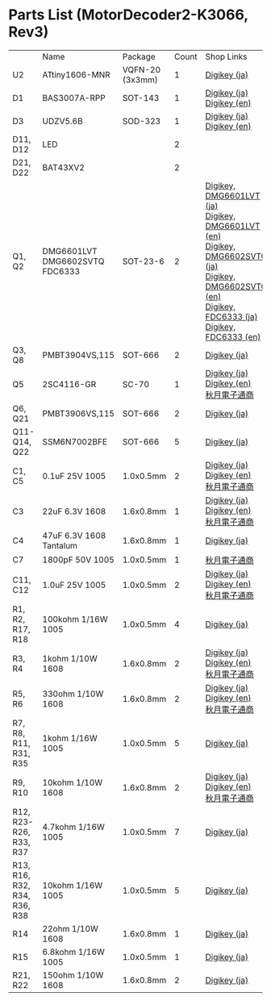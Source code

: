 # Parts List (MotorDecoder2-K3066, Rev3)

<table>
  <th>
    <td>Name</td>
    <td>Package</td>
    <td>Count</td>
    <td>Shop Links</td>
  </th>
  <tr>
    <td>U2</td>
    <td>ATtiny1606-MNR</td>
    <td>VQFN-20 (3x3mm)</td>
    <td>1</td>
    <td><a href="https://www.digikey.jp/product-detail/ja/microchip-technology/ATTINY1606-MNR/150-ATTINY1606-MNRCT-ND/11476321">Digikey (ja)</a></td>
  </tr>
  <tr>
    <td>D1</td>
    <td>BAS3007A-RPP</td>
    <td>SOT-143</td>
    <td>1</td>
    <td><a href="https://www.digikey.jp/product-detail/ja/infineon-technologies/BAS3007ARPPE6327HTSA1/BAS3007ARPPE6327HTSA1CT-ND/2023144">Digikey (ja)</a><br />
    <a href="https://www.digikey.jp/product-detail/en/infineon-technologies/BAS3007ARPPE6327HTSA1/BAS3007ARPPE6327HTSA1CT-ND/2023144">Digikey (en)</a></td>
  </tr>
  <tr>
    <td>D3</td>
    <td>UDZV5.6B</td>
    <td>SOD-323</td>
    <td>1</td>
    <td><a href="https://www.digikey.jp/product-detail/ja/rohm-semiconductor/UDZVTE-175-1B/UDZVTE-175-1BCT-ND/4571455">Digikey (ja)</a><br />
    <a href="https://www.digikey.jp/product-detail/en/rohm-semiconductor/UDZVTE-175-1B/UDZVTE-175-1BCT-ND/4571455">Digikey (en)</a></td>
  </tr>
  <tr>
    <td>D11, D12</td>
    <td>LED</td>
    <td></td>
    <td>2</td>
    <td></td>
  </tr>
  <tr>
    <td>D21, D22</td>
    <td>BAT43XV2</td>
    <td></td>
    <td>2</td>
    <td></td>
  </tr>
  <tr>
    <td>Q1, Q2</td>
    <td>DMG6601LVT<br>DMG6602SVTQ<br>FDC6333</td>
    <td>SOT-23-6</td>
    <td>2</td>
    <td><a href="https://www.digikey.jp/product-detail/ja/diodes-incorporated/DMG6601LVT-7/DMG6601LVT-7DICT-ND/3677910">Digikey, DMG6601LVT (ja)</a><br />
    <a href="https://www.digikey.jp/product-detail/en/diodes-incorporated/DMG6601LVT-7/DMG6601LVT-7DICT-ND/3677910">Digikey, DMG6601LVT (en)</a><br>
    <a href="https://www.digikey.jp/product-detail/ja/diodes-incorporated/DMG6602SVTQ-7/DMG6602SVTQ-7DICT-ND/5176059">Digikey, DMG6602SVTQ (ja)</a><br>
    <a href="https://www.digikey.jp/product-detail/en/diodes-incorporated/DMG6602SVTQ-7/DMG6602SVTQ-7DICT-ND/5176059">Digikey, DMG6602SVTQ (en)</a><br>
    <a href="https://www.digikey.jp/product-detail/ja/on-semiconductor/FDC6333C/FDC6333CCT-ND/965584">Digikey, FDC6333 (ja)</a><br>
    <a href="https://www.digikey.jp/product-detail/en/on-semiconductor/FDC6333C/FDC6333CCT-ND/965584">Digikey, FDC6333 (en)</a>
    </td>
  </tr>
  <tr>
    <td>Q3, Q8</td>
    <td>PMBT3904VS,115</td>
    <td>SOT-666</td>
    <td>2</td>
    <td><a href="https://www.digikey.jp/product-detail/ja/nexperia-usa-inc/PMBT3904VS,115/1727-5177-1-ND/2531775">Digikey (ja)</a></td>
  </tr>
  <tr>
    <td>Q5</td>
    <td>2SC4116-GR</td>
    <td>SC-70</td>
    <td>1</td>
    <td><a href="https://www.digikey.jp/product-detail/ja/toshiba-semiconductor-and-storage/2SC4116-GR-LF/2SC4116-GRLFCT-ND/3191333">Digikey (ja)</a><br />
    <a href="https://www.digikey.jp/product-detail/en/toshiba-semiconductor-and-storage/2SC4116-GR-LF/2SC4116-GRLFCT-ND/3191333">Digikey (en)</a><br />
    <a href="https://akizukidenshi.com/catalog/g/gI-02705/">秋月電子通商</a></td>
  </tr>
  <tr>
    <td>Q6, Q21</td>
    <td>PMBT3906VS,115</td>
    <td>SOT-666</td>
    <td>2</td>
    <td><a href="https://www.digikey.jp/product-detail/ja/nexperia-usa-inc/PMBT3906VS,115/1727-5179-1-ND/2531777">Digikey (ja)</a></td>
  </tr>
  <tr>
    <td>Q11-Q14, Q22</td>
    <td>SSM6N7002BFE</td>
    <td>SOT-666</td>
    <td>5</td>
    <td><a href="https://www.digikey.jp/product-detail/ja/toshiba-semiconductor-and-storage/SSM6N7002BFE,LM/SSM6N7002BFELMCT-ND/4880063">Digikey (ja)</a></td>
  </tr>
  <tr>
    <td>C1, C5</td>
	  <td>0.1uF 25V 1005</td>
	  <td>1.0x0.5mm</td>
	  <td>2</td>
    <td><a href="https://www.digikey.jp/product-detail/ja/murata-electronics/GRM155R71H104KE14J/490-13342-1-ND/5973352">Digikey (ja)</a><br />
    <a href="https://www.digikey.jp/product-detail/en/murata-electronics/GRM155R71H104KE14J/490-13342-1-ND/5973352">Digikey (en)</a><br />
    <a href="https://akizukidenshi.com/catalog/g/gP-13377/">秋月電子通商</a></td>
  </tr>
  <tr>
    <td>C3</td>
    <td>22uF 6.3V 1608</td>
    <td>1.6x0.8mm</td>
    <td>1</td>
    <td><a href="https://www.digikey.jp/product-detail/ja/murata-electronics/GRM188R60J226MEA0D/490-7611-1-ND/4280544">Digikey (ja)</a><br />
    <a href="https://www.digikey.jp/product-detail/en/murata-electronics/GRM188R60J226MEA0D/490-7611-1-ND/4280544">Digikey (en)</a><br />
    <a href="https://akizukidenshi.com/catalog/g/gP-08062/">秋月電子通商</a></td>
  </tr>
  <tr>
    <td>C4</td>
    <td>47uF 6.3V 1608 Tantalum</td>
    <td>1.6x0.8mm</td>
    <td>1</td>
    <td><a href="https://www.digikey.jp/product-detail/ja/rohm-semiconductor/TCSOM0J476M8R-ZM1/511-11830-1-ND/10258991">Digikey (ja)</a></td>
  </tr>
  <tr>
    <td>C7</td>
    <td>1800pF 50V 1005</td>
    <td>1.0x0.5mm</td>
    <td>1</td>
    <td><a href="https://akizukidenshi.com/catalog/g/gP-15443/">秋月電子通商</a></td>
  </tr>
  <tr>
    <td>C11, C12</td>
	<td>1.0uF 25V 1005</td>
	<td>1.0x0.5mm</td>
	<td>2</td>
    <td><a href="https://www.digikey.jp/product-detail/ja/murata-electronics/GRM155R71H104KE14J/490-13342-1-ND/5973352">Digikey (ja)</a><br />
    <a href="https://www.digikey.jp/product-detail/en/murata-electronics/GRM155R71H104KE14J/490-13342-1-ND/5973352">Digikey (en)</a><br />
    <a href="https://akizukidenshi.com/catalog/g/gP-13377/">秋月電子通商</a></td>
  </tr>
  <tr>
    <td>R1, R2, R17, R18</td>
    <td>100kohm 1/16W 1005</td>
    <td>1.0x0.5mm</td>
    <td>4</td>
    <td><a href="https://www.digikey.jp/product-detail/ja/bourns-inc/CR0402-FX-1003GLF/CR0402-FX-1003GLFCT-ND/3740841">Digikey (ja)</a></td>
  </tr>
  <tr>
    <td>R3, R4</td>
    <td>1kohm 1/10W 1608</td>
    <td>1.6x0.8mm</td>
    <td>2</td>
    <td><a href="https://www.digikey.jp/products/ja/resistors/chip-resistor-surface-mount/52?k=&pkeyword=&sv=0&pv2085=u1+kOhms&sf=1&FV=-8%7C52%2C16%7C39246&quantity=&ColumnSort=0&page=1&pageSize=25">Digikey (ja)</a><br />
    <a href="https://www.digikey.jp/products/en/resistors/chip-resistor-surface-mount/52?k=&pkeyword=&sv=0&pv2085=u1+kOhms&sf=1&FV=-8%7C52%2C16%7C39246&quantity=&ColumnSort=0&page=1&pageSize=25">Digikey (en)</a><br />
    <a href="https://akizukidenshi.com/catalog/g/gR-14122/">秋月電子通商</a></td>
  </tr>
  <tr>
    <td>R5, R6</td>
    <td>330ohm 1/10W 1608</td>
    <td>1.6x0.8mm</td>
    <td>2</td>
    <td><a href="https://www.digikey.jp/products/ja/resistors/chip-resistor-surface-mount/52?k=&pkeyword=&sv=0&pv2085=u330+Ohms&sf=1&FV=-8%7C52%2C16%7C39246&quantity=&ColumnSort=0&page=1&pageSize=25">Digikey (ja)</a><br />
    <a href="https://www.digikey.jp/products/en/resistors/chip-resistor-surface-mount/52?k=&pkeyword=&sv=0&pv2085=u330+Ohms&sf=1&FV=-8%7C52%2C16%7C39246&quantity=&ColumnSort=0&page=1&pageSize=25">Digikey (en)</a><br />
    <a href="https://akizukidenshi.com/catalog/g/gR-06331/">秋月電子通商</a></td>
  </tr>
  <tr>
    <td>R7, R8, R11, R31, R35</td>
    <td>1kohm 1/16W 1005</td>
    <td>1.0x0.5mm</td>
    <td>5</td>
    <td><a href="https://www.digikey.jp/products/ja/resistors/chip-resistor-surface-mount/52?k=&pkeyword=&sv=0&pv2085=u1+kOhms&sf=1&FV=-8%7C52%2C16%7C39246&quantity=&ColumnSort=0&page=1&pageSize=25">Digikey (ja)</a></td>
  </tr>
  <tr>
    <td>R9, R10</td>
    <td>10kohm 1/10W 1608</td>
    <td>1.6x0.8mm</td>
    <td>2</td>
    <td><a href="https://www.digikey.jp/products/ja/resistors/chip-resistor-surface-mount/52?k=&pkeyword=&sv=0&pv2085=u10+kOhms&sf=1&FV=-8%7C52%2C16%7C39246&quantity=&ColumnSort=0&page=1&pageSize=25">Digikey (ja)</a><br />
    <a href="https://www.digikey.jp/products/en/resistors/chip-resistor-surface-mount/52?k=&pkeyword=&sv=0&pv2085=u10+kOhms&sf=1&FV=-8%7C52%2C16%7C39246&quantity=&ColumnSort=0&page=1&pageSize=25">Digikey (en)</a><br />
    <a href="https://akizukidenshi.com/catalog/g/gR-06103/">秋月電子通商</a></td>
  </tr>
  <tr>
    <td>R12, R23-R26, R33, R37</td>
    <td>4.7kohm 1/16W 1005</td>
    <td>1.0x0.5mm</td>
    <td>7</td>
    <td><a href="https://www.digikey.jp/product-detail/ja/koa-speer-electronics-inc/RK73B1ETTP472J/2019-RK73B1ETTP472JCT-ND/9846006">Digikey (ja)</a></td>
  </tr>
  <tr>
    <td>R13, R16, R32, R34, R36, R38</td>
    <td>10kohm 1/16W 1005</td>
    <td>1.0x0.5mm</td>
    <td>5</td>
    <td><a href="https://www.digikey.jp/product-detail/ja/koa-speer-electronics-inc/RK73B1ETTP103J/2019-RK73B1ETTP103JCT-ND/9846004">Digikey (ja)</a></td>
  </tr>
  <tr>
    <td>R14</td>
    <td>22ohm 1/10W 1608</td>
    <td>1.6x0.8mm</td>
    <td>1</td>
    <td><a href="https://www.digikey.jp/product-detail/ja/koa-speer-electronics-inc/RK73B1JTTD220J/2019-RK73B1JTTD220JCT-ND/9846752">Digikey (ja)</a></td>
  </tr>
  <tr>
    <td>R15</td>
    <td>6.8kohm 1/16W 1005</td>
    <td>1.0x0.5mm</td>
    <td>1</td>
    <td><a href="https://www.digikey.jp/product-detail/ja/koa-speer-electronics-inc/RK73B1ETTP682J/2019-RK73B1ETTP682JCT-ND/9846058">Digikey (ja)</a></td>
  </tr>
  <tr>
    <td>R21, R22</td>
    <td>150ohm 1/10W 1608</td>
    <td>1.6x0.8mm</td>
    <td>2</td>
    <td><a href="https://www.digikey.jp/products/ja/resistors/chip-resistor-surface-mount/52?k=&pkeyword=&sv=0&pv2085=u150+Ohms&sf=1&FV=-8%7C52%2C16%7C39246&quantity=&ColumnSort=0&page=1&pageSize=25">Digikey (ja)</a></td>
  </tr>

</table>